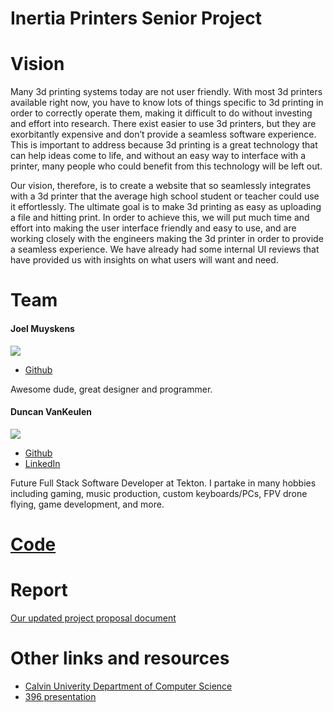 # Inertia Printers Senior Project

# Vision

Many 3d printing systems today are not user friendly. With most 3d printers available right now, you have to know lots of things specific to 3d printing in order to correctly operate them, making it difficult to do without investing and effort into research. There exist easier to use 3d printers, but they are exorbitantly expensive and don’t provide a seamless software experience. This is important to address because 3d printing is a great technology that can help ideas come to life, and without an easy way to interface with a printer, many people who could benefit from this technology will be left out.

Our vision, therefore, is to create a website that so seamlessly integrates with a 3d printer that the average high school student or teacher could use it effortlessly. The ultimate goal is to make 3d printing as easy as uploading a file and hitting print. In order to achieve this, we will put much time and effort into making the user interface friendly and easy to use, and are working closely with the engineers making the 3d printer in order to provide a seamless experience. We have already had some internal UI reviews that have provided us with insights on what users will want and need. 

# Team

#### Joel Muyskens

![](https://avatars.githubusercontent.com/u/25706574?v=4)

- [Github](https://github.com/Jrmuys)

Awesome dude, great designer and programmer.


#### Duncan VanKeulen

![](https://media-exp1.licdn.com/dms/image/C5603AQENscCa7DrXaw/profile-displayphoto-shrink_800_800/0/1636598786106?e=1643846400&v=beta&t=tiGlIXb70O6YlHSc0S92mO2BzBhj-n-7PO4-JCfpUVc)


- [Github](http://github.com/TheDunco)
- [LinkedIn](https://www.linkedin.com/in/duncan-vankeulen-7569a3154/)


Future Full Stack Software Developer at Tekton. I partake in many hobbies including gaming, music production, custom keyboards/PCs, FPV drone flying, game development, and more.

# [Code](https://github.com/Inertia-Printers/InertiaPrintersWebsite)

# Report
[Our updated project proposal document](https://docs.google.com/document/d/1GXHvZdeAvZvZcEVXQ7mMKzlRHoEisZOMnRO4YWK44kQ/edit?usp=sharing)

# Other links and resources
- [Calvin Univerity Department of Computer Science](https://computing.calvin.edu/)
- [396 presentation](https://docs.google.com/presentation/d/1d_bJn5hZLWqen5sFH7_oFZz3XkPw17_uDcJn6yeATVo/edit?usp=sharing)
